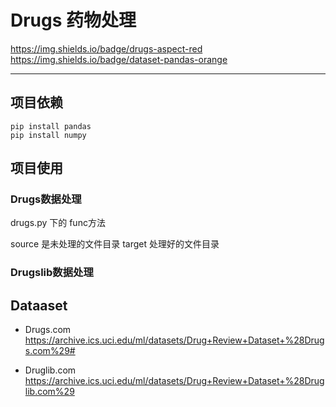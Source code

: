 # Drugs 药物处理

https://img.shields.io/badge/drugs-aspect-red https://img.shields.io/badge/dataset-pandas-orange

----


## 项目依赖

```shell
pip install pandas
pip install numpy
```

## 项目使用

### Drugs数据处理

drugs.py 下的 func方法

source 是未处理的文件目录
target 处理好的文件目录

### Drugslib数据处理

## Dataaset

- Drugs.com https://archive.ics.uci.edu/ml/datasets/Drug+Review+Dataset+%28Drugs.com%29#

- Druglib.com https://archive.ics.uci.edu/ml/datasets/Drug+Review+Dataset+%28Druglib.com%29